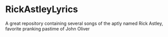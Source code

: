 # RickAstleyLyrics
A great repository containing several songs of the aptly named Rick Astley, favorite pranking pastime of John Oliver
